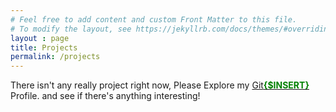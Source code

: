 ```yaml
---
# Feel free to add content and custom Front Matter to this file.
# To modify the layout, see https://jekyllrb.com/docs/themes/#overriding-theme-defaults
layout : page
title: Projects
permalink: /projects
---
```


There isn't any really project right now, Please Explore my <a href="/#git-profile">Git<b style="color:green;">{$INSERT}</b></a> Profile.
and see if there's anything interesting!
